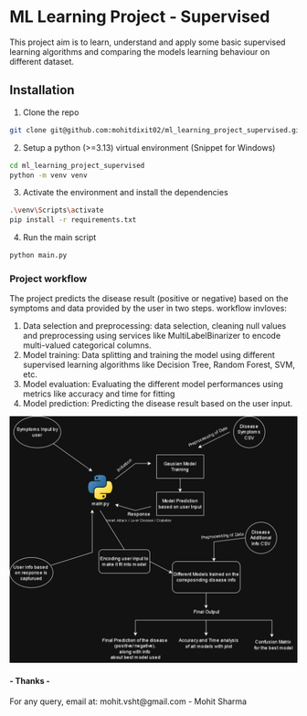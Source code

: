 <h1>ML Learning Project - Supervised</h1>
<p>
    This project aim is to learn, understand and apply some basic supervised learning algorithms and comparing the models learning behaviour on different dataset.
</p>

<h2>Installation</h2>

1. Clone the repo

```bash
git clone git@github.com:mohitdixit02/ml_learning_project_supervised.git
```

2. Setup a python (>=3.13) virtual environment (Snippet for Windows)

```bash
cd ml_learning_project_supervised
python -m venv venv
```

3. Activate the environment and install the dependencies

```bash
.\venv\Scripts\activate
pip install -r requirements.txt
```

4. Run the main script

```bash
python main.py
```

<h3>Project workflow</h3>
<p>
    The project predicts the disease result (positive or negative) based on the symptoms and data provided by the user in two steps. workflow invloves:
    <ol>
    <li>Data selection and preprocessing: data selection, cleaning null values and preprocessing using services like MultiLabelBinarizer to encode multi-valued categorical columns.</li>
    <li>Model training: Data splitting and training the model using different supervised learning algorithms like Decision Tree, Random Forest, SVM, etc.</li>
    <li>Model evaluation: Evaluating the different model performances using metrics like accuracy and time for fitting</li>
    <li>Model prediction: Predicting the disease result based on the user input.</li>
    </ol>
</p>

![Project Workflow](data/workflow.png?raw=true "Project Workflow")

<h4>- Thanks -</h4>
For any query, email at: mohit.vsht@gmail.com - Mohit Sharma
